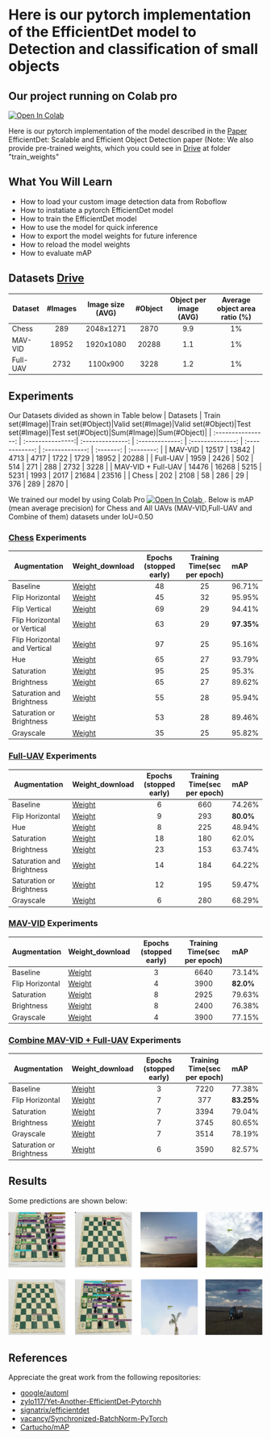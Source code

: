 # Here is our pytorch implementation of the EfficientDet model to Detection and classification of small objects


## Our project running on Colab pro
<a href="https://colab.research.google.com/drive/1F-iGXFB5HqrGG_5dBPtXkOAZebiEnzkf?usp=sharing">
  <img src="https://colab.research.google.com/assets/colab-badge.svg" alt="Open In Colab"/>
</a>

Here is our pytorch implementation of the model described in the [Paper](https://openaccess.thecvf.com/content_CVPR_2020/papers/Tan_EfficientDet_Scalable_and_Efficient_Object_Detection_CVPR_2020_paper.pdf)
 EfficientDet: Scalable and Efficient Object Detection paper (Note: We also provide pre-trained weights, which you could see in [Drive](https://drive.google.com/drive/folders/1tyaq0c_YesoNot4c8n9M4uh89Njz7Sv_?usp=sharing)  at folder "train_weights"




## What You Will Learn

* How to load your custom image detection data from Roboflow
* How to instatiate a pytorch EfficientDet model
* How to train the EfficientDet model
* How to use the model for quick inference
* How to export the model weights for future inference
* How to reload the model weights
* How to evaluate mAP

## Datasets [Drive](https://drive.google.com/drive/folders/1tyaq0c_YesoNot4c8n9M4uh89Njz7Sv_?usp=sharing)


| Dataset          | #Images   | Image size (AVG) |    #Object     |    Object per image (AVG)  | Average object area ratio (%) |
|------------------|:---------:|:----------------:|:--------------:|:--------------------------:|:-----------------------------:|
| Chess            |    289    |     2048x1271    |     2870       | 9.9                        |           1%                  |
| MAV-VID          |    18952  |     1920x1080    |     20288      | 1.1                        |           1%                  |
| Full-UAV         |    2732   |     1100x900     |     3228       | 1.2                        |           1%                  |


## Experiments
Our Datasets divided  as shown in Table below
| Datasets           | Train set(#Image)|Train set(#Object)|Valid set(#Image)|Valid set(#Object)|Test set(#Image)|Test set(#Object)|Sum(#Image)|Sum(#Object)|
| :----------------: | :---------------:| :--------------: | :-------------: | :--------------: | :------------: | :-------------: | :-------: | :--------: |
| MAV-VID            |      12517       |      13842       |       4713      |        4717      |     1722       |      1729       |    18952  |     20288  |
| Full-UAV           |      1959        |      2426        |       502       |        514       |     271        |      288        |    2732   |     3228   |
| MAV-VID + Full-UAV |      14476       |      16268       |       5215      |        5231      |     1993       |      2017       |    21684  |     23516  |
| Chess              |      202         |      2108        |       58        |        286       |     29         |      376        |    289    |     2870   |

We trained our model by using Colab Pro <a href="https://colab.research.google.com/drive/1F-iGXFB5HqrGG_5dBPtXkOAZebiEnzkf?usp=sharing">
  <img src="https://colab.research.google.com/assets/colab-badge.svg" alt="Open In Colab"/>
</a>. Below is mAP (mean average precision) for Chess and All UAVs (MAV-VID,Full-UAV and Combine of them) datasets under IoU=0.50

### [Chess](https://drive.google.com/drive/folders/1AcsElamKJ_dbW8jsGFGophF0pthIVxMV?usp=sharing) Experiments

|   Augmentation   |   Weight_download   | Epochs (stopped early) | Training Time(sec per epoch) | mAP          |
|-----------------------|:-------------- | :--------------------: | :--------------------------: | :----------- |
|   Baseline   |     [Weight](https://drive.google.com/drive/folders/1-MH4rrC0WU-QIc24EZ5wO9Q1-xwJgAdU?usp=sharing)     | 48    | 25     | 96\.71% |
|   Flip Horizontal     |     [Weight](https://drive.google.com/drive/folders/1-MH4rrC0WU-QIc24EZ5wO9Q1-xwJgAdU?usp=sharing)     | 45   | 32  | 95\.95%      |
|   Flip Vertical     |     [Weight](https://drive.google.com/drive/folders/1-MH4rrC0WU-QIc24EZ5wO9Q1-xwJgAdU?usp=sharing)  | 69      | 29      | 94\.41%      |
|   Flip Horizontal or Vertical      |     [Weight](https://drive.google.com/drive/folders/1-MH4rrC0WU-QIc24EZ5wO9Q1-xwJgAdU?usp=sharing)  | 63  | 29   | **97\.35%**  |
|   Flip Horizontal and Vertical      |     [Weight](https://drive.google.com/drive/folders/1-MH4rrC0WU-QIc24EZ5wO9Q1-xwJgAdU?usp=sharing) | 97   | 25    | 95\.16%      |
|   Hue     |     [Weight](https://drive.google.com/drive/folders/1-MH4rrC0WU-QIc24EZ5wO9Q1-xwJgAdU?usp=sharing) | 65    | 27   | 93\.79%      |
|   Saturation     |     [Weight](https://drive.google.com/drive/folders/1-MH4rrC0WU-QIc24EZ5wO9Q1-xwJgAdU?usp=sharing) | 95   | 25     | 95\.3%       |
|   Brightness     |     [Weight](https://drive.google.com/drive/folders/1-MH4rrC0WU-QIc24EZ5wO9Q1-xwJgAdU?usp=sharing)  | 65    | 27        | 89\.62%      |
|   Saturation and Brightness   |     [Weight](https://drive.google.com/drive/folders/1-MH4rrC0WU-QIc24EZ5wO9Q1-xwJgAdU?usp=sharing)  | 55    | 28   | 95\.94%      |
|   Saturation or Brightness     |     [Weight](https://drive.google.com/drive/folders/1-MH4rrC0WU-QIc24EZ5wO9Q1-xwJgAdU?usp=sharing) | 53   | 28   | 89\.46%      |
|   Grayscale     |     [Weight](https://drive.google.com/drive/folders/1-MH4rrC0WU-QIc24EZ5wO9Q1-xwJgAdU?usp=sharing)  | 35   | 25     | 95\.82%      |

### [Full-UAV](https://drive.google.com/drive/folders/1nqoAm8ZBanxAOQx1yrMDBKfRGr5R6xQX?usp=sharing) Experiments

|   Augmentation   |   Weight_download   | Epochs (stopped early) | Training Time(sec per epoch) | mAP          |
|-----------------------|:-------------- | :--------------------: | :--------------------------: | :----------- |
|   Baseline   |     [Weight](https://drive.google.com/drive/folders/1-MH4rrC0WU-QIc24EZ5wO9Q1-xwJgAdU?usp=sharing)    | 6  | 660  | 74\.26%      |
|   Flip Horizontal     |     [Weight](https://drive.google.com/drive/folders/1-MH4rrC0WU-QIc24EZ5wO9Q1-xwJgAdU?usp=sharing)    | 9  | 293    | **80\.0%**   |
|   Hue     |     [Weight](https://drive.google.com/drive/folders/1-MH4rrC0WU-QIc24EZ5wO9Q1-xwJgAdU?usp=sharing) | 8| 225         | 48\.94%      |
|   Saturation     |     [Weight](https://drive.google.com/drive/folders/1-MH4rrC0WU-QIc24EZ5wO9Q1-xwJgAdU?usp=sharing)   | 18  | 180      | 62\.0%       |
|   Brightness     |     [Weight](https://drive.google.com/drive/folders/1-MH4rrC0WU-QIc24EZ5wO9Q1-xwJgAdU?usp=sharing)  | 23   | 153      | 63\.74%      |
|   Saturation and Brightness   |     [Weight](https://drive.google.com/drive/folders/1-MH4rrC0WU-QIc24EZ5wO9Q1-xwJgAdU?usp=sharing)  | 14   | 184    | 64\.22%      |
|   Saturation or Brightness     |     [Weight](https://drive.google.com/drive/folders/1-MH4rrC0WU-QIc24EZ5wO9Q1-xwJgAdU?usp=sharing) | 12  | 195      | 59\.47%      |
|   Grayscale     |     [Weight](https://drive.google.com/drive/folders/1-MH4rrC0WU-QIc24EZ5wO9Q1-xwJgAdU?usp=sharing)  | 6    | 280   | 68\.29%      |


### [MAV-VID](https://drive.google.com/drive/folders/1HLFI6klK4_xEFbVgoSgM5RnitZQZhXOE?usp=sharing) Experiments

|   Augmentation   |   Weight_download   | Epochs (stopped early) | Training Time(sec per epoch) | mAP          |
|-----------------------|:-------------- | :--------------------: | :--------------------------: | :----------- |
|   Baseline   |     [Weight](https://drive.google.com/drive/folders/1-MH4rrC0WU-QIc24EZ5wO9Q1-xwJgAdU?usp=sharing)   | 3     | 6640    | 73\.14%     |
|   Flip Horizontal     |     [Weight](https://drive.google.com/drive/folders/1-MH4rrC0WU-QIc24EZ5wO9Q1-xwJgAdU?usp=sharing)   | 4 | 3900   | **82\.0%**  |
|   Saturation     |     [Weight](https://drive.google.com/drive/folders/1-MH4rrC0WU-QIc24EZ5wO9Q1-xwJgAdU?usp=sharing)  | 8      | 2925    | 79\.63%     |
|   Brightness     |     [Weight](https://drive.google.com/drive/folders/1-MH4rrC0WU-QIc24EZ5wO9Q1-xwJgAdU?usp=sharing)  | 8  | 2400  | 76\.38%     |
|   Grayscale     |     [Weight](https://drive.google.com/drive/folders/1-MH4rrC0WU-QIc24EZ5wO9Q1-xwJgAdU?usp=sharing)   | 4 | 3900   | 77\.15%     |


### [Combine MAV-VID + Full-UAV](https://drive.google.com/drive/folders/1T3vf8hjwTL1QjD1UT2WoSJEDQ7T4gyfG?usp=sharing) Experiments

|   Augmentation   |   Weight_download   | Epochs (stopped early) | Training Time(sec per epoch) | mAP          |
|-----------------------|:-------------- | :--------------------: | :--------------------------: | :----------- |
|   Baseline   |     [Weight](https://drive.google.com/drive/folders/1-MH4rrC0WU-QIc24EZ5wO9Q1-xwJgAdU?usp=sharing)   | 3    | 7220      | 77\.38%      |
|   Flip Horizontal     |     [Weight](https://drive.google.com/drive/folders/1-MH4rrC0WU-QIc24EZ5wO9Q1-xwJgAdU?usp=sharing)  | 7  | 377  | **83\.25%**  |
|   Saturation     |     [Weight](https://drive.google.com/drive/folders/1-MH4rrC0WU-QIc24EZ5wO9Q1-xwJgAdU?usp=sharing)  | 7    | 3394     | 79\.04%      |
|   Brightness     |     [Weight](https://drive.google.com/drive/folders/1-MH4rrC0WU-QIc24EZ5wO9Q1-xwJgAdU?usp=sharing)  | 7 | 3745   | 80\.65%      |
|   Grayscale     |     [Weight](https://drive.google.com/drive/folders/1-MH4rrC0WU-QIc24EZ5wO9Q1-xwJgAdU?usp=sharing)    | 7    | 3514  | 78\.19%      |
|   Saturation or Brightness     |     [Weight](https://drive.google.com/drive/folders/1-MH4rrC0WU-QIc24EZ5wO9Q1-xwJgAdU?usp=sharing) | 6   | 3590   | 82\.57%      |


## Results

Some predictions are shown below:

<img src="images/Example_images_output.png" width="800">


## References

Appreciate the great work from the following repositories:

- [google/automl](https://github.com/google/automl)
- [zylo117/Yet-Another-EfficientDet-Pytorchh](https://github.com/zylo117/Yet-Another-EfficientDet-Pytorch)
- [signatrix/efficientdet](https://github.com/signatrix/efficientdet)
- [vacancy/Synchronized-BatchNorm-PyTorch](https://github.com/vacancy/Synchronized-BatchNorm-PyTorch)
- [Cartucho/mAP](https://github.com/Cartucho/mAP)
